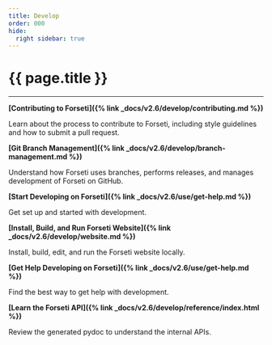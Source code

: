 ```yaml
---
title: Develop
order: 000
hide:
  right sidebar: true
---
```


# {{ page.title }}

---

**[Contributing to Forseti]({% link _docs/v2.6/develop/contributing.md %})**

Learn about the process to contribute to Forseti, including style guidelines and how to submit
a pull request.

**[Git Branch Management]({% link _docs/v2.6/develop/branch-management.md %})**

Understand how Forseti uses branches, performs releases, and manages development of Forseti on
GitHub.

**[Start Developing on Forseti]({% link _docs/v2.6/use/get-help.md %})**

Get set up and started with development.

**[Install, Build, and Run Forseti Website]({% link _docs/v2.6/develop/website.md %})**

Install, build, edit, and run the Forseti website locally.

**[Get Help Developing on Forseti]({% link _docs/v2.6/use/get-help.md %})**

Find the best way to get help with development.

**[Learn the Forseti API]({% link _docs/v2.6/develop/reference/index.html %})**

Review the generated pydoc to understand the internal APIs.
